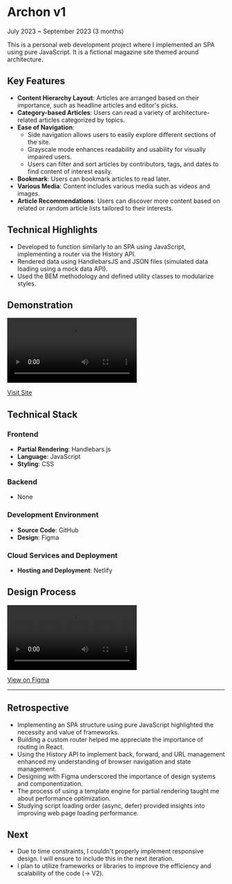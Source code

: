 # Archon v1

July 2023 ~ September 2023 (3 months)

This is a personal web development project where I implemented an SPA using pure JavaScript. It is a fictional magazine site themed around architecture.

## Key Features

- **Content Hierarchy Layout**: Articles are arranged based on their importance, such as headline articles and editor's picks.
- **Category-based Articles**: Users can read a variety of architecture-related articles categorized by topics.
- **Ease of Navigation**:
  - Side navigation allows users to easily explore different sections of the site.
  - Grayscale mode enhances readability and usability for visually impaired users.
  - Users can filter and sort articles by contributors, tags, and dates to find content of interest easily.
- **Bookmark**: Users can bookmark articles to read later.
- **Various Media**: Content includes various media such as videos and images.
- **Article Recommendations**: Users can discover more content based on related or random article lists tailored to their interests.

## Technical Highlights

- Developed to function similarly to an SPA using JavaScript, implementing a router via the History API.
- Rendered data using HandlebarsJS and JSON files (simulated data loading using a mock data API).
- Used the BEM methodology and defined utility classes to modularize styles.

## Demonstration

<video src="https://github.com/urbanscratcher/project-magazine/assets/17016494/dd6ddd01-09bf-4f91-9fcc-77cdfa224d3c" controls></video>

[Visit Site](https://project-archon.netlify.app/)

## Technical Stack
### Frontend
- **Partial Rendering**: Handlebars.js
- **Language**: JavaScript
- **Styling**: CSS

### Backend
- None

### Development Environment
- **Source Code**: GitHub
- **Design**: Figma

### Cloud Services and Deployment
- **Hosting and Deployment**: Netlify

## Design Process
<video src="https://github.com/urbanscratcher/project-magazine/assets/17016494/6e5ea662-5aa4-4c94-90c5-8c62e9011c41" controls></video>

[View on Figma](https://www.figma.com/file/ulgZLkRfIVWfg6Hpi1Xmt3/%5BProject%5D-WD-Magazine?type=design&node-id=0%3A1&mode=design&t=0T2BBnd8bvOGt5uh-1)

---

## Retrospective

- Implementing an SPA structure using pure JavaScript highlighted the necessity and value of frameworks.
- Building a custom router helped me appreciate the importance of routing in React.
- Using the History API to implement back, forward, and URL management enhanced my understanding of browser navigation and state management.
- Designing with Figma underscored the importance of design systems and componentization.
- The process of using a template engine for partial rendering taught me about performance optimization.
- Studying script loading order (async, defer) provided insights into improving web page loading performance.

## Next

- Due to time constraints, I couldn't properly implement responsive design. I will ensure to include this in the next iteration.
- I plan to utilize frameworks or libraries to improve the efficiency and scalability of the code (→ V2).
